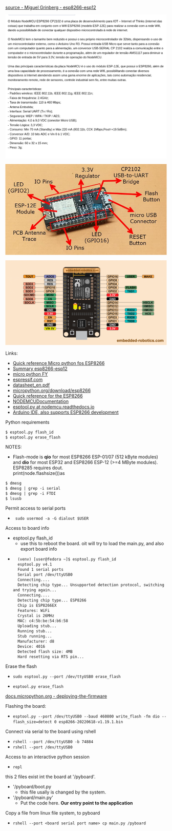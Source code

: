 [source - Miguel Grinberg - esp8266-esp12](https://blog.miguelgrinberg.com/post/micropython-and-the-internet-of-things-part-i-welcome)

![esp8266-esp12 specification ](Images/esp8266-esp12.png)

![esp8266-esp12 specification ](Images/NodeMCU-Breakout-Board.jpg)

![esp8266-esp12 specification ](Images/NodeMCU-ESP8266-v1.0-Pinout-1024x538.png)

Links:
- [Quick reference Micro python fos ESP8266](https://docs.micropython.org/en/latest/esp8266/quickref.html)
- [Summary esp8266-esp12](https://www.embedded-robotics.com/programming-esp8266/)
- [micro python FY ](https://micropython.org/download/?port=esp8266)
- [espressif.com](https://www.espressif.com/en/products/modules)
- [datasheet_en.pdf](https://espressif.com/sites/default/files/documentation/0a-esp8266ex_datasheet_en.pdf)
- [micropython.org/download/esp8266](https://micropython.org/download/esp8266/)
- [Quick reference for the ESP8266](https://docs.micropython.org/en/latest/esp8266/quickref.html)
- [NODEMCUDocumentation](https://nodemcu.readthedocs.io/en/latest/flash/)
- [esptool.py at nodemcu.readthedocs.io](https://nodemcu.readthedocs.io/en/latest/getting-started/#esptoolpy)
- [Arduino IDE, also supports ESP8266 development](https://docs.arduino.cc/software/ide-v1/tutorials/Linux)

Python requirements
``` 
$ esptool.py flash_id
$ esptool.py erase_flash
```

NOTES:
 - Flash-mode is __qio__ for most ESP8266 ESP-01/07 (512 kByte modules) 
and __dio__ for most ESP32 and ESP8266 ESP-12 (>=4 MByte modules). 
ESP8285 requires dout.  
   print(node.flashsize())as      


``` 
$ dmesg
$ dmesg | grep -i serial
$ dmesg | grep -i FTDI
$ lsusb
```

Permit access to serial ports
- ``` sudo usermod -a -G dialout $USER```

Access to board info
- esptool.py flash_id
  - use this to reboot the board. oit will try to load the main.py, and also export board info
- ```
    (venv) [user@fedora ~]$ esptool.py flash_id
    esptool.py v4.1
    Found 1 serial ports
    Serial port /dev/ttyUSB0
    Connecting....
    Detecting chip type... Unsupported detection protocol, switching and trying again...
    Connecting....
    Detecting chip type... ESP8266
    Chip is ESP8266EX
    Features: WiFi
    Crystal is 26MHz
    MAC: c4:5b:be:54:b6:58
    Uploading stub...
    Running stub...
    Stub running...
    Manufacturer: d8
    Device: 4016
    Detected flash size: 4MB
    Hard resetting via RTS pin...
  ```

Erase the flash
- ```sudo esptool.py --port /dev/ttyUSB0 erase_flash```

- ```esptool.py erase_flash```


[docs.micropython.org - deploying-the-firmware](http://docs.micropython.org/en/latest/esp8266/tutorial/intro.html#deploying-the-firmware)

Flashing the board:
- ```esptool.py --port /dev/ttyUSB0 --baud 460800 write_flash -fm dio --flash_size=detect 0 esp8266-20220618-v1.19.1.bin ```

Connect via serial to the board using rshell
- ```rshell --port /dev/ttyUSB0 -b 74884 ```
- ```rshell --port /dev/ttyUSB0```
  
Access to an interactive python session
- ```repl```

this 2 files exist int the board at '/pyboard'.
- '/pyboard/boot.py     
  - this file usally is changed by the system.
- '/pyboard/main.py'    
   - Put the code here. __Our entry point to the application__

Copy a file from linux file system, to pyboard
- ``` rshell --port <board serial port name> cp main.py /pyboard ```
